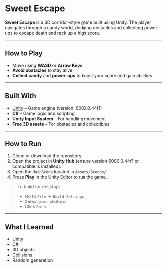 # Sweet Escape

**Sweet Escape** is a 3D corridor-style game built using Unity. The player navigates through a candy world, dodging obstacles and collecting power-ups to escape death and rack up a high score.

---

## How to Play

- Move using **WASD** or **Arrow Keys**
- **Avoid obstacles** to stay alive
- **Collect candy** and **power-ups** to boost your score and gain abilities

---

## Built With

- [Unity](https://unity.com/) – Game engine (version: 6000.0.44f1)
- **C#** – Game logic and scripting
- **Unity Input System** – For handling movement
- **Free 3D assets** – For obstacles and collectibles

---

## How to Run

1. Clone or download the repository.
2. Open the project in **Unity Hub** (ensure version 6000.0.44f1 or compatible is installed).
3. Open the `MainScene` located in `Assets/Scenes/`.
4. Press **Play** in the Unity Editor to run the game.

> To build for desktop:
> - Go to `File` → `Build Settings`
> - Select your platform
> - Click `Build`

---

## What I Learned

- Unity
- C#
- 3D objects
- Collisions
- Random generation





